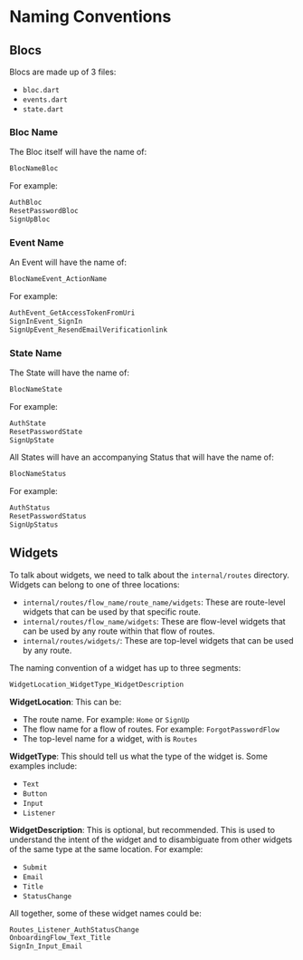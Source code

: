 # Naming Conventions

## Blocs

Blocs are made up of 3 files:

- `bloc.dart`
- `events.dart`
- `state.dart`

### Bloc Name

The Bloc itself will have the name of:

```dart
BlocNameBloc
```

For example:

```dart
AuthBloc
ResetPasswordBloc
SignUpBloc
```

### Event Name

An Event will have the name of:

```dart
BlocNameEvent_ActionName
```

For example:

```dart
AuthEvent_GetAccessTokenFromUri
SignInEvent_SignIn
SignUpEvent_ResendEmailVerificationlink
```

### State Name

The State will have the name of:

```dart
BlocNameState
```

For example:

```dart
AuthState
ResetPasswordState
SignUpState
```

All States will have an accompanying Status that will have the name of:

```dart
BlocNameStatus
```

For example:

```dart
AuthStatus
ResetPasswordStatus
SignUpStatus
```

## Widgets

To talk about widgets, we need to talk about the `internal/routes` directory. Widgets can belong to one of three locations:

- `internal/routes/flow_name/route_name/widgets`: These are route-level widgets that can be used by that specific route.
- `internal/routes/flow_name/widgets`: These are flow-level widgets that can be used by any route within that flow of routes.
- `internal/routes/widgets/`: These are top-level widgets that can be used by any route.

The naming convention of a widget has up to three segments:

```dart
WidgetLocation_WidgetType_WidgetDescription
```

**WidgetLocation**: This can be:

- The route name. For example: `Home` or `SignUp`
- The flow name for a flow of routes. For example: `ForgotPasswordFlow`
- The top-level name for a widget, with is `Routes`

**WidgetType**: This should tell us what the type of the widget is. Some examples include:

- `Text`
- `Button`
- `Input`
- `Listener`

**WidgetDescription**: This is optional, but recommended. This is used to understand the intent of the widget and to disambiguate from other widgets of the same type at the same location. For example:

- `Submit`
- `Email`
- `Title`
- `StatusChange`

All together, some of these widget names could be:

```dart
Routes_Listener_AuthStatusChange
OnboardingFlow_Text_Title
SignIn_Input_Email
```

